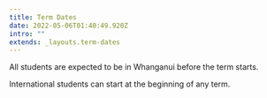 ```yaml
---
title: Term Dates
date: 2022-05-06T01:40:49.920Z
intro: ""
extends: _layouts.term-dates
---
```


All students are expected to be in Whanganui before the term starts.

International students can start at the beginning of any term.